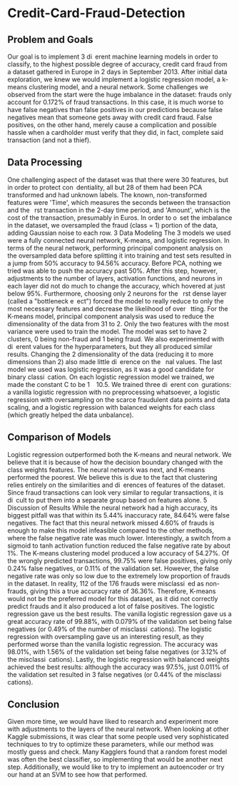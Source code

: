# Credit-Card-Fraud-Detection

## Problem and Goals
Our goal is to implement 3 di erent machine learning models in order to classify, to the highest possible degree of accuracy, credit card fraud from a dataset gathered in Europe in 2 days in September 2013. After initial data exploration, we knew we would implement a logistic regression model, a k-means clustering model, and a neural network. Some challenges we observed from the start were the huge imbalance in the dataset: frauds only account for 0.172% of fraud transactions. In this case, it is much worse to have false negatives than false positives in our predictions because false negatives mean that someone gets away with credit card fraud. False positives, on the other hand, merely cause a complication and possible hassle when a cardholder must verify that they did, in fact, complete said transaction (and not a thief).

## Data Processing
One challenging aspect of the dataset was that there were 30 features, but in order to protect con dentiality, all but 28 of them had been PCA transformed and had unknown labels. The known, non-transformed features were 'Time', which measures the seconds between the transaction and the  rst transaction in the 2-day time period, and 'Amount', which is the cost of the transaction, presumably in Euros. In order to o set the imbalance in the dataset, we oversampled the fraud (class = 1) portion of the data, adding Gaussian noise to each row.
3 Data Modeling The 3 models we used were a fully connected neural network, K-means, and logistic regression. In terms of the neural network, performing principal component analysis on
the oversampled data before splitting it into training and test sets resulted in a jump from 50% accuracy to 94.56% accuracy. Before PCA, nothing we tried was able to push the accuracy past 50%. After this step, however, adjustments to the number of layers, activation functions, and neurons in each layer did not do much to change the accuracy, which hovered at just below 95%. Furthermore, choosing only 2 neurons for the  rst dense layer (called a "bottleneck e ect") forced the model to really reduce to only the most necessary features and decrease the likelihood of over  tting. For the K-means model, principal component analysis was used to reduce the dimensionality of the data from 31 to 2. Only the two features with the most variance were used to train the model. The model was set to have 2 clusters, 0 being non-fraud and 1 being fraud. We also experimented with di erent values for the hyperparameters, but they all produced similar results. Changing the 2 dimensionality of the data (reducing it to more dimensions than 2) also made little di erence on the  nal values. The last model we used was logistic regression, as it was a good candidate for binary classi cation. On each logistic regression model we trained, we made the constant C to be 1   10.5. We trained three di erent con gurations: a vanilla logistic regression with no preprocessing whatsoever, a logistic regression with oversampling on the scarce fraudulent data points and data scaling, and a logistic regression with balanced weights for each class (which greatly helped the data unbalance).

## Comparison of Models
Logistic regression outperformed both the K-means and neural network. We believe that it is because of how the decision boundary changed with the class weights features. The neural network was next, and K-means performed the poorest. We believe this is due to the fact that clustering relies entirely on the similarities and di erences of features of the dataset. Since fraud transactions can look very similar to regular transactions, it is di cult to put them into a separate group based on features alone. 5 Discussion of Results
While the neural network had a high accuracy, its biggest pitfall was that within its 5.44% inaccuracy rate, 84.64% were false negatives. The fact that this neural network missed 4.60% of frauds is enough to make this model infeasible compared to the other methods, where the false negative rate was much lower. Interestingly, a switch from a sigmoid to tanh activation function reduced the false negative rate by about 1%. The K-means clustering model produced a low accuracy of 54.27%. Of the wrongly predicted transactions, 99.75% were false positives, giving only 0.24% false negatives, or 0.11% of the validation set. However, the false negative rate was only so low due to the extremely low proportion of frauds in the dataset. In reality, 112 of the 176 frauds were misclassi ed as non-frauds, giving this a true accuracy rate of 36.36%. Therefore, K-means would not be the preferred model
for this dataset, as it did not correctly predict frauds and it also produced a lot of false positives. The logistic regression gave us the best results. The vanilla logistic regression
gave us a great accuracy rate of 99.88%, with 0.079% of the validation set being false negatives (or 0.49% of the number of misclassi cations). The logistic regression with oversampling gave us an interesting result, as they performed worse than the vanilla logistic regression. The accuracy was 98.01%, with 1.56% of the validation set being false negatives (or 3.12% of the misclassi cations). Lastly, the logistic regression with balanced weights achieved the best results: although the accuracy was 97.5%, just 0.011% of the validation set resulted in 3 false negatives (or 0.44% of the misclassi cations).

## Conclusion
Given more time, we would have liked to research and experiment more with adjustments to the layers of the neural network. When looking at other Kaggle submissions, it was clear that some people used very sophisticated techniques to try to optimize these parameters, while our method was mostly guess and check. Many Kagglers found that a random forest model was often the best classifier, so implementing that would be another next step. Additionally, we would like to try to implement an autoencoder or try our hand at an SVM to see how that performed.
